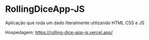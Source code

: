 # RollingDiceApp-JS
Aplicação que roda um dado literalmente utilizando HTML CSS e JS

Hospedagem:
https://rolling-dice-app-js.vercel.app/
